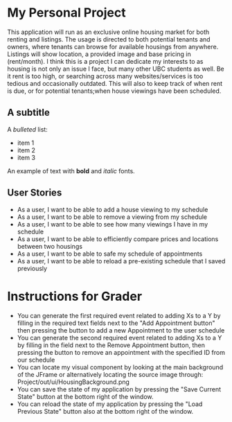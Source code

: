 # My Personal Project
This application will run as an exclusive online 
housing market for both renting and listings. The usage
is directed to both potential tenants and owners, where
tenants can browse for available housings from anywhere.
Listings will show location, a provided image and base 
pricing in (rent/month). I think this is a project I can
dedicate my interests to as housing is not only an issue
I face, but many other UBC students as well. Be it rent
is too high, or searching across many websites/services
is too tedious and occasionally outdated. This will also 
to keep track of when rent is due, or for potential
tenants;when house viewings have been scheduled.

## A subtitle

A *bulleted* list:
- item 1
- item 2
- item 3

An example of text with **bold** and *italic* fonts. 

## User Stories
- As a user, I want to be able to add a house viewing to my schedule
- As a user, I want to be able to remove a viewing from my schedule
- As a user, I want to be able to see how many viewings I have 
in my schedule
- As a user, I want to be able to efficiently compare prices 
and locations between two housings
- As a user, I want to be able to safe my schedule of appointments
- As a user, I want to be able to reload a pre-existing schedule that I saved previously


# Instructions for Grader

- You can generate the first required event related to adding Xs to a Y by filling in the required
text fields next to the "Add Appointment button" then pressing
the button to add a new Appointment to the user schedule
- You can generate the second required event related to adding Xs to a Y by filling in the field
next to the Remove Appointment button, then pressing the button
to remove an appointment with the specified ID from our schedule
- You can locate my visual component by looking at the main background of the JFrame
or alternatively locating the source image through: Project/out/ui/HousingBackground.png
- You can save the state of my application by pressing the "Save Current State" button at the 
bottom right of the window.
- You can reload the state of my application by pressing the "Load Previous State" button also
at the bottom right of the window.